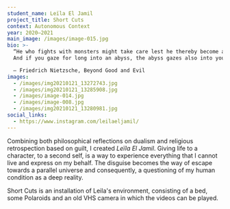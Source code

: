 ```yaml
---
student_name: Leïla El Jamil
project_title: Short Cuts
context: Autonomous Context
year: 2020—2021
main_image: /images/image-015.jpg
bio: >-
  “He who fights with monsters might take care lest he thereby become a monster.
  And if you gaze for long into an abyss, the abyss gazes also into you.” 

  ― Friedrich Nietzsche, Beyond Good and Evil
images:
  - /images/img20210121_13272743.jpg
  - /images/img20210121_13285908.jpg
  - /images/image-014.jpg
  - /images/image-008.jpg
  - /images/img20210121_13280981.jpg
social_links:
  - https://www.instagram.com/leilaeljamil/
---
```

Combining both philosophical reflections on dualism and religious retrospection based on guilt, I created *Leïla El Jamil*.
Giving life to a character, to a second self, is a way to experience everything that I cannot live and express on my behalf.
The disguise becomes the way of escape towards a parallel universe and consequently, a questioning of my human condition as a deep reality.

Short Cuts is an installation of Leila's environment, consisting of a bed, some Polaroids and an old VHS camera in which the videos can be played.